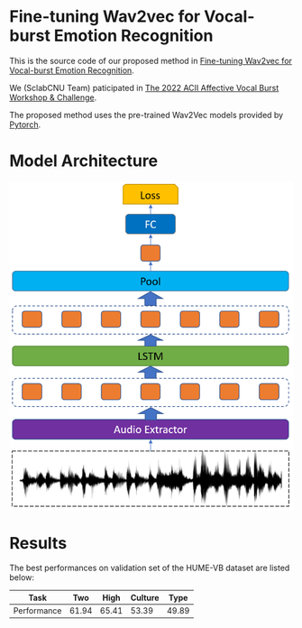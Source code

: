 # Fine-tuning Wav2vec for Vocal-burst Emotion Recognition

This is the source code of our proposed method in [Fine-tuning Wav2vec for Vocal-burst Emotion Recognition]().

We (SclabCNU Team) paticipated in [The 2022 ACII Affective Vocal Burst Workshop & Challenge](https://www.competitions.hume.ai/avb2022).

The proposed method uses the pre-trained Wav2Vec models provided by [Pytorch](https://pytorch.org/audio/0.10.0/pipelines.html).

# Model Architecture

![image info](./model.PNG)

# Results

The best performances on validation set of the HUME-VB dataset are listed below:

| Task | Two | High | Culture | Type |
| --- | --- | ---| ---| ---|
| Performance | 61.94 | 65.41 | 53.39 | 49.89 |
